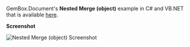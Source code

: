GemBox.Document's **Nested Merge (object)** example in C# and VB.NET that is available [here](https://www.gemboxsoftware.com/document/examples/nested-mail-merge-object/907).

**Screenshot**

![Nested Merge (object) Screenshot](https://www.gemboxsoftware.com/Document/Examples/Content/MailMerge/NestedMerge%28object%29/NestedMerge.png)